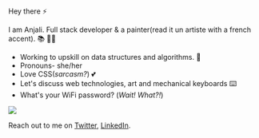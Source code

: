 
Hey there ⚡

I am Anjali. Full stack developer & a painter(read it un artiste with a french accent). 📚 👩‍💻
 - Working to upskill on data structures and algorithms. 🌱
 - Pronouns- she/her
 - Love CSS(*sarcasm?*) 💕
 - Let's discuss web technologies, art and mechanical keyboards ⌨️
 - What's your WiFi password? (*Wait! What?!*)
 
 <img src="https://github-readme-stats.vercel.app/api?username=anjali-001&&show_icons=true&title_color=ffffff&icon_color=bb2acf&text_color=94a1b2&bg_color=16161a"/>

Reach out to me on [Twitter](https://twitter.com/_Anjali19_), [LinkedIn](https://www.linkedin.com/in/anjali-singh19).
